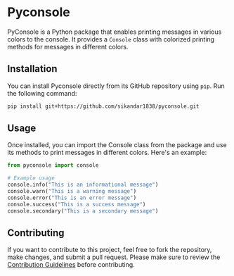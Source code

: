 # Pyconsole

PyConsole is a Python package that enables printing messages in various colors to the console. It provides a `Console` class with colorized printing methods for messages in different colors.

## Installation

You can install Pyconsole directly from its GitHub repository using `pip`. Run the following command:

```bash
pip install git+https://github.com/sikandar1838/pyconsole.git
```

## Usage

Once installed, you can import the Console class from the package and use its methods to print messages in different colors. Here's an example:

```py
from pyconsole import console

# Example usage
console.info("This is an informational message")
console.warn("This is a warning message")
console.error("This is an error message")
console.success("This is a success message")
console.secondary("This is a secondary message")
```

## Contributing

If you want to contribute to this project, feel free to fork the repository, make changes, and submit a pull request. Please make sure to review the [Contribution Guidelines](CONTRIBUTING.md) before contributing.
